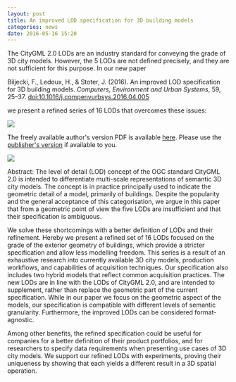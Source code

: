 ```yaml
---
layout: post
title: An improved LOD specification for 3D building models
categories: news
date: 2016-05-16 15:20
---
```


The CityGML 2.0 LODs are an industry standard for conveying the grade of 3D city models. However, the 5 LODs are not defined precisely, and they are not sufficient for this purpose. In our new paper

Biljecki, F., Ledoux, H., & Stoter, J. (2016). An improved LOD specification for 3D building models. <i>Computers, Environment and Urban Systems</i>, 59, 25–37. [doi:10.1016/j.compenvurbsys.2016.04.005](http://doi.org/10.1016/j.compenvurbsys.2016.04.005)

we present a refined series of 16 LODs that overcomes these issues:

<img src="{{ site.baseurl }}/img/2016/CEUS-LOD-1.png"/><br>
 

The freely available author's version PDF is available [here](http://filipbiljecki.com/publications/Biljecki2016to.pdf). Please use the [publisher's version](http://doi.org/10.1016/j.compenvurbsys.2016.04.005) if available to you.

<img src="{{ site.baseurl }}/img/2016/CEUS-LOD-2.png"/><br>


Abstract: The level of detail (LOD) concept of the OGC standard CityGML 2.0 is intended to differentiate multi-scale representations of semantic 3D city models. The concept is in practice principally used to indicate the geometric detail of a model, primarily of buildings. Despite the popularity and the general acceptance of this categorisation, we argue in this paper that from a geometric point of view the five LODs are insufficient and that their specification is ambiguous.

We solve these shortcomings with a better definition of LODs and their refinement. Hereby we present a refined set of 16 LODs focused on the grade of the exterior geometry of buildings, which provide a stricter specification and allow less modelling freedom. This series is a result of an exhaustive research into currently available 3D city models, production workflows, and capabilities of acquisition techniques. Our specification also includes two hybrid models that reflect common acquisition practices. The new LODs are in line with the LODs of CityGML 2.0, and are intended to supplement, rather than replace the geometric part of the current specification. While in our paper we focus on the geometric aspect of the models, our specification is compatible with different levels of semantic granularity. Furthermore, the improved LODs can be considered format-agnostic.

Among other benefits, the refined specification could be useful for companies for a better definition of their product portfolios, and for researchers to specify data requirements when presenting use cases of 3D city models. We support our refined LODs with experiments, proving their uniqueness by showing that each yields a different result in a 3D spatial operation.